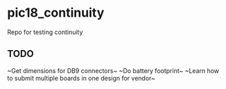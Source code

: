 # pic18_continuity
Repo for testing continuity

## TODO
~Get dimensions for DB9 connectors~
~Do battery footprint~
~Learn how to submit multiple boards in one design for vendor~

